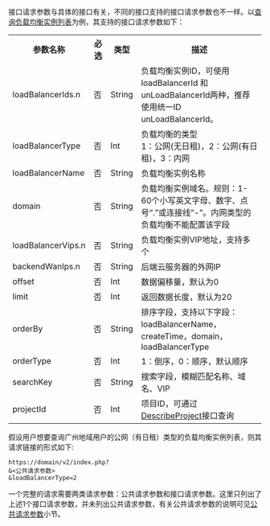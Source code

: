 接口请求参数与具体的接口有关，不同的接口支持的接口请求参数也不一样。以[查询负载均衡实例列表](/doc/api/244/查询负载均衡实例列表)为例，其支持的接口请求参数如下：

<table class="t"><tbody><tr>
<th><b>参数名称</b></th>
<th><b>必选</b></th>
<th><b>类型</b></th>
<th><b>描述</b></th>
<tr>
<td> loadBalancerIds.n
<td> 否
<td> String
<td> 负载均衡实例ID，可使用loadBalancerId 和 unLoadBalancerId两种，推荐使用统一ID unLoadBalancerId。
<tr>
<td> loadBalancerType
<td> 否
<td> Int
<td> 负载均衡的类型<br>1：公网(无日租)，2：公网(有日租)，3：内网
<tr>
<td> loadBalancerName
<td> 否
<td> String
<td> 负载均衡实例名称
<tr>
<td> domain
<td> 否
<td> String
<td> 负载均衡实例域名。规则：1-60个小写英文字母、数字、点号“.”或连接线“-”。内网类型的负载均衡不能配置该字段
<tr>
<td> loadBalancerVips.n
<td> 否
<td> String
<td> 负载均衡实例VIP地址，支持多个
<tr>
<td> backendWanIps.n
<td> 否
<td> String
<td> 后端云服务器的外网IP
<tr>
<td> offset
<td> 否
<td> Int
<td> 数据偏移量，默认为0
<tr>
<td> limit
<td> 否
<td> Int
<td> 返回数据长度，默认为20
<tr>
<td> orderBy
<td> 否
<td> String
<td> 排序字段，支持以下字段：
loadBalancerName，createTime，domain，loadBalancerType
<tr>
<td> orderType
<td> 否
<td> Int
<td> 1：倒序，0：顺序，默认顺序
<tr>
<td> searchKey
<td> 否
<td> String
<td> 搜索字段，模糊匹配名称、域名、VIP
<tr>
<td> projectId
<td> 否
<td> Int
<td> 项目ID，可通过<a href="http://tcecqpoc.fsphere.cn/doc/api/229/%E6%9F%A5%E8%AF%A2%E9%A1%B9%E7%9B%AE%E5%88%97%E8%A1%A8" title="DescribeProject">DescribeProject</a>接口查询
</tbody></table>



假设用户想要查询广州地域用户的公网（有日租）类型的负载均衡实例列表，则其请求链接的形式如下:

```
https://domain/v2/index.php?
&<公共请求参数>
&loadBalancerType=2
```
一个完整的请求需要两类请求参数：公共请求参数和接口请求参数。这里只列出了上述1个接口请求参数，并未列出公共请求参数，有关公共请求参数的说明可见<a href="/doc/api/244/公共请求参数" title="公共请求参数">公共请求参数</a>小节。

